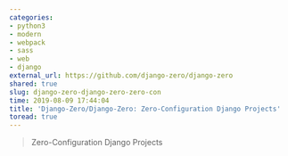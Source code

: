 ```yaml
---
categories:
- python3
- modern
- webpack
- sass
- web
- django
external_url: https://github.com/django-zero/django-zero
shared: true
slug: django-zero-django-zero-zero-con
time: 2019-08-09 17:44:04
title: 'Django-Zero/Django-Zero: Zero-Configuration Django Projects'
toread: true
---
```


> Zero-Configuration Django Projects